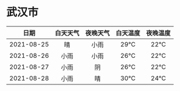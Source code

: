 # 武汉市
|日期|白天天气|夜晚天气|白天温度|夜晚温度|
|:--:|:--:|:--:|:--:|:--:|
|2021-08-25|晴|小雨|29℃|22℃|
|2021-08-26|小雨|小雨|26℃|22℃|
|2021-08-27|小雨|阴|26℃|22℃|
|2021-08-28|小雨|晴|30℃|24℃|

